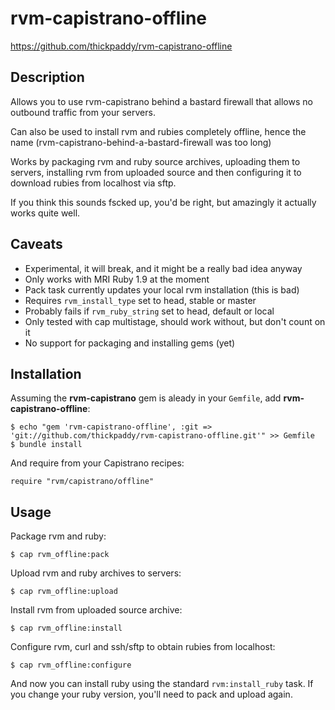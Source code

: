 # rvm-capistrano-offline

https://github.com/thickpaddy/rvm-capistrano-offline

## Description

Allows you to use rvm-capistrano behind a bastard firewall that allows no
outbound traffic from your servers.

Can also be used to install rvm and rubies completely offline, hence the name
(rvm-capistrano-behind-a-bastard-firewall was too long)

Works by packaging rvm and ruby source archives, uploading them to servers,
installing rvm from uploaded source and then configuring it to download
rubies from localhost via sftp.

If you think this sounds fscked up, you'd be right, but amazingly it actually
works quite well.

## Caveats

* Experimental, it will break, and it might be a really bad idea anyway
* Only works with MRI Ruby 1.9 at the moment
* Pack task currently updates your local rvm installation (this is bad)
* Requires `rvm_install_type` set to head, stable or master
* Probably fails if `rvm_ruby_string` set to head, default or local
* Only tested with cap multistage, should work without, but don't count on it
* No support for packaging and installing gems (yet)

## Installation

Assuming the **rvm-capistrano** gem is aleady in your `Gemfile`, add
**rvm-capistrano-offline**:

    $ echo "gem 'rvm-capistrano-offline', :git => 'git://github.com/thickpaddy/rvm-capistrano-offline.git'" >> Gemfile
    $ bundle install

And require from your Capistrano recipes:

    require "rvm/capistrano/offline"

## Usage

Package rvm and ruby:

    $ cap rvm_offline:pack

Upload rvm and ruby archives to servers:

    $ cap rvm_offline:upload

Install rvm from uploaded source archive:

    $ cap rvm_offline:install

Configure rvm, curl and ssh/sftp to obtain rubies from localhost:

    $ cap rvm_offline:configure

And now you can install ruby using the standard `rvm:install_ruby` task.
If you change your ruby version, you'll need to pack and upload again.
